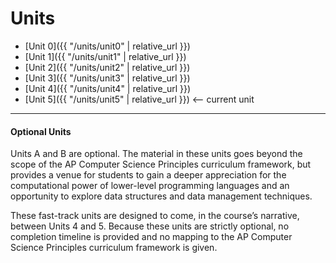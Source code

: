 # Units

* [Unit 0]({{ "/units/unit0" | relative_url }})
* [Unit 1]({{ "/units/unit1" | relative_url }})
* [Unit 2]({{ "/units/unit2" | relative_url }})
* [Unit 3]({{ "/units/unit3" | relative_url }}) 
* [Unit 4]({{ "/units/unit4" | relative_url }}) 
* [Unit 5]({{ "/units/unit5" | relative_url }}) <-- current unit

<!-- commented out until needed
* [Unit A]({{ "/units/unitA" | relative_url }})
* [Unit B]({{ "/units/unitB" | relative_url }})
* [Unit 6]({{ "/units/unit6" | relative_url }})
-->
---

#### **Optional Units**

Units A and B are optional. The material in these units goes beyond the scope of the AP Computer Science Principles curriculum framework, but provides a venue for students to gain a deeper appreciation for the computational power of lower-level programming languages and an opportunity to explore data structures and data management techniques.

These fast-track units are designed to come, in the course’s narrative, between Units 4 and 5. Because these units are strictly optional, no completion timeline is provided and no mapping to the AP Computer Science Principles curriculum framework is given.
